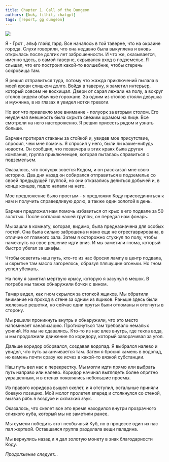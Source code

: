 ```yaml
---
title: Chapter 1. Call of the Dungeon
authors: [kuk, filhit, chatgpt]
tags: [report, gg dungeon]
---
```


![](./tavern.webp)

Я - Грот , эльф глэйд гард. Все началось в той таверне, что на окраине города. Слухи говорили, что она недавно была выкуплена и вновь открылась после долгих лет заброшенности. И что же, оказывается, именно здесь, в самой таверне, скрывался вход в подземелье. Я слышал, что его построил какой-то волшебник, чтобы стеречь сокровища там.

Я решил отправиться туда, потому что жажда приключений пылала в моей крови слишком долго. Войдя в таверну, я заметил интерьер, который совсем не восхищал. Двери от сарая лежали на полу, а вокруг столов сидели обычные горожане. За одним из столов стояли девушка и мужчина, в их глазах я увидел нотки тревоги. 

Но вот что привлекло мое внимание - полуорк за вторым столом. Его неудачная внешность была скрыта свежим шрамом на лице. Все смотрели на него настороженно. Я решил присесть рядом и узнать больше. 

Бармен протирал стаканы за стойкой и, увидев мое присутствие, спросил, чем мне помочь. Я спросил у него, были ли какие-нибудь новости. Он сообщил, что позавчера в этих краях была другая компания, группа приключенцев, которая пыталась справиться с подземельем. 

Оказалось, что полуорк зовется Кодом, и он рассказал мне свою историю. Два дня назад он собирался отправиться в подземелье со своей предыдущей группой, но они отказались делиться добычей и, в конце концов, подло напали на него. 

Мое предложение было простым - я предложил Коду присоединиться к нам и получить справедливую долю, а также один золотой в день. 

Бармен предложил нам помочь избавиться от крыс в его подвале за 50 золотых. После согласия нашей группы, он передал нам фонарь. 

Мы зашли в комнату, которая, видимо, была предназначена для особых гостей. Она была сильно заброшена и явно еще не отреставрирована, в отличие от главного зала. Затем я осторожно стукнул по полу, чтобы намекнуть на свое решение идти вниз. И мы заметили гнома, который быстро убегал за шкафы. 

Чтобы осветить наш путь, кто-то из нас бросил лампу в центр подвала, и скрытые там масло загорелось, образуя пляшущие огоньки. Но гном успел убежать. 

На полу я заметил мертвую крысу, которую я засунул в мешок. В погребе мы также обнаружили бочки с вином. 

Тамар видел, как гном скрылся за стопкой ящиков. Мы обратили внимание на проход в стене за одним из ящиков. Раньше здесь были железные решетки, но сейчас одни прутья были отломаны и отогнуты в сторону. 

Мы решили проникнуть внутрь и обнаружили, что это место напоминает канализацию. Протиснуться там требовало немалых усилий. Но мы не сдавались. Кто-то из нас влез внутрь, где текла вода, и мы продолжили движение по коридору, который заворачивал за угол. 

Дальше коридор оборвался, создавая водопад. Я выбрался налево и увидел, что путь заканчивается там. Затем я бросил камень в водопад, но камень почти сразу же исчез в какой-то вязкой субстанции. 

Наш путь вел нас к перекрестку. Мы могли идти прямо или выбрать путь направо или налево. Коридор начинал выглядеть более опрятно украшенным, и в стенах появлялись небольшие проемы. 

Из правого коридора вышел скелет, и я отступил, остальные приняли боевую позицию. Мой молот пролетел вперед и столкнулся со стеной, вызвав рябь в воздухе и склизкий звук. 

Оказалось, что скелет все это время находился внутри прозрачного слизкого куба, который мы не заметили ранее. 

Мы сумели победить этот необычный Куб, но в процессе один из нас пал жертвой. Оставшаяся группа разделала вещи паладина. 

Мы вернулись назад и я дал золотую монету в знак благодарности Коду.

*Продолжение следует...*